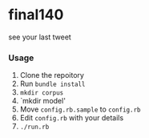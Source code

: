 # final140

see your last tweet

### Usage

1. Clone the repoitory
2. Run `bundle install`
4. `mkdir corpus`
5. `mkdir model' 
3. Move `config.rb.sample` to `config.rb`
4. Edit `config.rb` with your details
5. `./run.rb`
